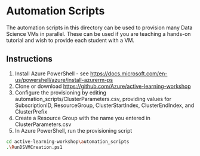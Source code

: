 # Automation Scripts

The automation scripts in this directory can be used to provision many Data Science VMs in parallel. These can be used if you are teaching a hands-on tutorial and wish to provide each student with a VM.

## Instructions

1. Install Azure PowerShell - see https://docs.microsoft.com/en-us/powershell/azure/install-azurerm-ps 
1.	Clone or download https://github.com/Azure/active-learning-workshop
1.	Configure the provisioning by editing automation_scripts/ClusterParameters.csv, providing values for SubscriptionID, ResourceGroup, ClusterStartIndex, ClusterEndIndex, and ClusterPrefix
1. Create a Resource Group with the name you entered in ClusterParameters.csv
1.	In Azure PowerShell, run the provisioning script

```bash
cd active-learning-workshop\automation_scripts
.\RunDSVMCreation.ps1
```